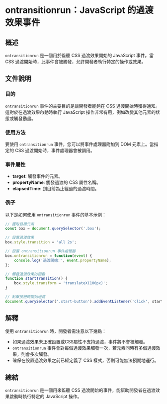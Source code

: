 <!--
Meta Description: # ontransitionrun：JavaScript 的過渡效果事件 ## 概述 `ontransitionrun` 是一個用於監聽 CSS 過渡效果開始的 JavaScript 事件。當 CSS 過渡開始時，此事件會被觸發，允許開發者執行特定的操作或效果。 ## 文件說明 ### 目的 `on...
Meta Keywords: ontransitionrun, css, javascript, box, 過渡開始時
-->

# ontransitionrun：JavaScript 的過渡效果事件

## 概述
`ontransitionrun` 是一個用於監聽 CSS 過渡效果開始的 JavaScript 事件。當 CSS 過渡開始時，此事件會被觸發，允許開發者執行特定的操作或效果。

## 文件說明
### 目的
`ontransitionrun` 事件的主要目的是讓開發者能夠在 CSS 過渡開始時獲得通知。這對於在過渡效果啟動時執行 JavaScript 操作非常有用，例如改變其他元素的狀態或觸發動畫。

### 使用方法
要使用 `ontransitionrun` 事件，您可以將事件處理器附加到 DOM 元素上。當指定的 CSS 過渡開始時，事件處理器會被調用。

### 事件屬性
- **target**: 觸發事件的元素。
- **propertyName**: 觸發過渡的 CSS 屬性名稱。
- **elapsedTime**: 到目前為止經過的過渡時間。

### 例子
以下是如何使用 `ontransitionrun` 事件的基本示例：

```javascript
// 獲取目標元素
const box = document.querySelector('.box');

// 設置過渡效果
box.style.transition = 'all 2s';

// 設置 ontransitionrun 事件處理器
box.ontransitionrun = function(event) {
    console.log('過渡開始:', event.propertyName);
};

// 觸發過渡效果的函數
function startTransition() {
    box.style.transform = 'translateX(100px)';
}

// 點擊按鈕時開始過渡
document.querySelector('.start-button').addEventListener('click', startTransition);
```

## 解釋
使用 `ontransitionrun` 時，開發者需注意以下幾點：
- 如果過渡效果未正確設置或CSS屬性不支持過渡，事件將不會被觸發。
- `ontransitionrun` 事件會對每個過渡效果觸發一次，若元素同時有多個過渡效果，則會多次觸發。
- 確保在設置過渡效果之前已經定義了 CSS 樣式，否則可能無法預期地運行。

## 總結
`ontransitionrun` 是一個用來監聽 CSS 過渡開始的事件，能幫助開發者在過渡效果啟動時執行特定的 JavaScript 操作。